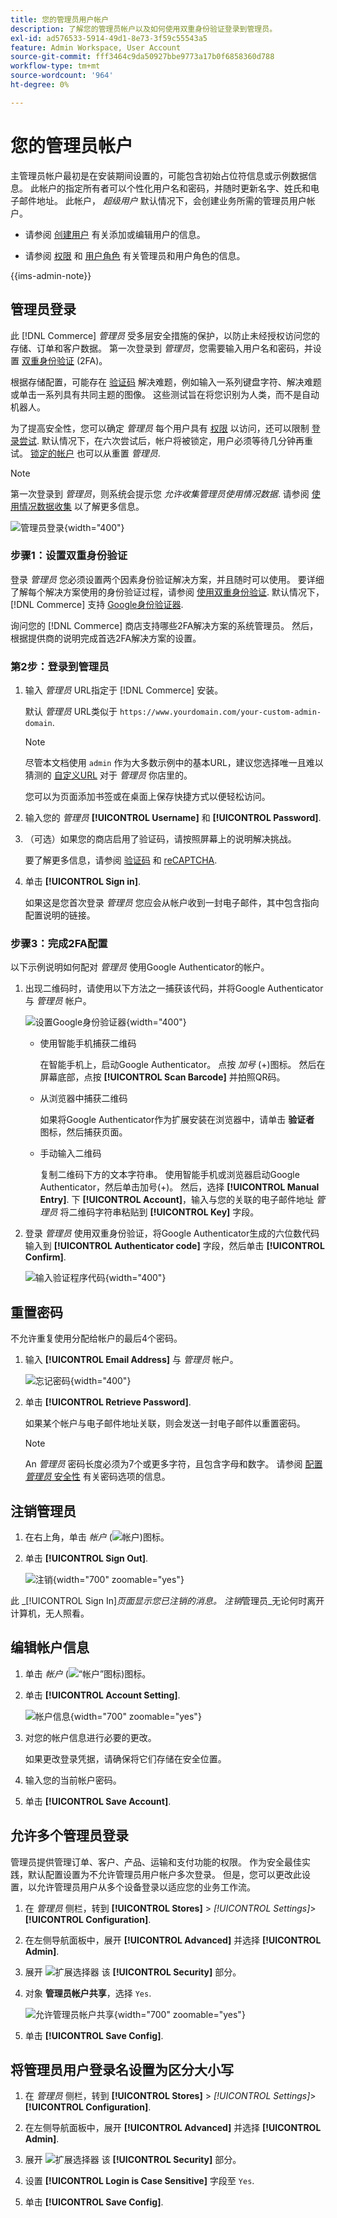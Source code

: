 ```yaml
---
title: 您的管理员用户帐户
description: 了解您的管理员帐户以及如何使用双重身份验证登录到管理员。
exl-id: ad576533-5914-49d1-8e73-3f59c55543a5
feature: Admin Workspace, User Account
source-git-commit: fff3464c9da50927bbe9773a17b0f6858360d788
workflow-type: tm+mt
source-wordcount: '964'
ht-degree: 0%

---
```


# 您的管理员帐户

主管理员帐户最初是在安装期间设置的，可能包含初始占位符信息或示例数据信息。 此帐户的指定所有者可以个性化用户名和密码，并随时更新名字、姓氏和电子邮件地址。 此帐户， _超级用户_ 默认情况下，会创建业务所需的管理员用户帐户。

- 请参阅 [创建用户](../systems/permissions-users-all.md#create-a-user) 有关添加或编辑用户的信息。

- 请参阅 [权限](../systems/permissions.md) 和 [用户角色](../systems/permissions-user-roles.md) 有关管理员和用户角色的信息。

{{ims-admin-note}}

## 管理员登录

此 [!DNL Commerce] _管理员_ 受多层安全措施的保护，以防止未经授权访问您的存储、订单和客户数据。 第一次登录到 _管理员_，您需要输入用户名和密码，并设置 [双重身份验证](../systems/security-two-factor-authentication.md) (2FA)。

根据存储配置，可能存在 [验证码](../systems/security-google-recaptcha.md) 解决难题，例如输入一系列键盘字符、解决难题或单击一系列具有共同主题的图像。 这些测试旨在将您识别为人类，而不是自动机器人。

为了提高安全性，您可以确定 _管理员_ 每个用户具有 [权限](../systems/permissions.md) 以访问，还可以限制 [登录尝试](../configuration-reference/advanced/admin.md). 默认情况下，在六次尝试后，帐户将被锁定，用户必须等待几分钟再重试。 [锁定的帐户](../systems/permissions-users-all.md#locked-users) 也可以从重置 _管理员_.

>[!NOTE]
>
>第一次登录到 _管理员_，则系统会提示您 _允许收集管理员使用情况数据_. 请参阅 [使用情况数据收集](admin.md#usage-data-collection) 以了解更多信息。

![管理员登录](./assets/admin-login.png){width="400"}

### 步骤1：设置双重身份验证

登录 _管理员_ 您必须设置两个因素身份验证解决方案，并且随时可以使用。 要详细了解每个解决方案使用的身份验证过程，请参阅 [使用双重身份验证](../systems/security-two-factor-authentication-use.md). 默认情况下， [!DNL Commerce] 支持 [Google身份验证器][1].

询问您的 [!DNL Commerce] 商店支持哪些2FA解决方案的系统管理员。 然后，根据提供商的说明完成首选2FA解决方案的设置。

### 第2步：登录到管理员

1. 输入 _管理员_ URL指定于 [!DNL Commerce] 安装。

   默认 _管理员_ URL类似于 `https://www.yourdomain.com/your-custom-admin-domain`.

   >[!NOTE]
   >
   >尽管本文档使用 `admin` 作为大多数示例中的基本URL，建议您选择唯一且难以猜测的 [自定义URL](../stores-purchase/store-urls.md) 对于 _管理员_ 你店里的。

   您可以为页面添加书签或在桌面上保存快捷方式以便轻松访问。

1. 输入您的 _管理员_ **[!UICONTROL Username]** 和 **[!UICONTROL Password]**.

1. （可选）如果您的商店启用了验证码，请按照屏幕上的说明解决挑战。

   要了解更多信息，请参阅 [验证码](../systems/security-captcha.md) 和 [reCAPTCHA](../systems/security-google-recaptcha.md).

1. 单击 **[!UICONTROL Sign in]**.

   如果这是您首次登录 _管理员_ 您应会从帐户收到一封电子邮件，其中包含指向配置说明的链接。

### 步骤3：完成2FA配置

以下示例说明如何配对 _管理员_ 使用Google Authenticator的帐户。

1. 出现二维码时，请使用以下方法之一捕获该代码，并将Google Authenticator与 _管理员_ 帐户。

   ![设置Google身份验证器](./assets/admin-login-google-auth-setup.png){width="400"}

   - 使用智能手机捕获二维码

     在智能手机上，启动Google Authenticator。 点按 _加号_ (+)图标。 然后在屏幕底部，点按 **[!UICONTROL Scan Barcode]** 并拍照QR码。

   - 从浏览器中捕获二维码

     如果将Google Authenticator作为扩展安装在浏览器中，请单击 **验证者** 图标，然后捕获页面。

   - 手动输入二维码

     复制二维码下方的文本字符串。 使用智能手机或浏览器启动Google Authenticator，然后单击加号(+)。 然后，选择 **[!UICONTROL Manual Entry]**. 下 **[!UICONTROL Account]**，输入与您的关联的电子邮件地址 _管理员_ 将二维码字符串粘贴到 **[!UICONTROL Key]** 字段。

1. 登录 _管理员_ 使用双重身份验证，将Google Authenticator生成的六位数代码输入到 **[!UICONTROL Authenticator code]** 字段，然后单击 **[!UICONTROL Confirm]**.

   ![输入验证程序代码](./assets/admin-login-2fa-google.png){width="400"}

## 重置密码

不允许重复使用分配给帐户的最后4个密码。

1. 输入 **[!UICONTROL Email Address]** 与 _管理员_ 帐户。

   ![忘记密码](./assets/admin-sign-in-forgot-password.png){width="400"}

1. 单击 **[!UICONTROL Retrieve Password]**.

   如果某个帐户与电子邮件地址关联，则会发送一封电子邮件以重置密码。

   >[!NOTE]
   >
   >An _管理员_ 密码长度必须为7个或更多字符，且包含字母和数字。 请参阅 [配置 _管理员_ 安全性](../systems/security-admin.md) 有关密码选项的信息。

## 注销管理员

1. 在右上角，单击 _帐户_ (![帐户](../assets/icon-admin-user.png))图标。

1. 单击 **[!UICONTROL Sign Out]**.

   ![注销](./assets/admin-sign-out.png){width="700" zoomable="yes"}

此 _[!UICONTROL Sign In]_页面显示您已注销的消息。 注销_&#x200B;管理员&#x200B;_无论何时离开计算机，无人照看。

## 编辑帐户信息

1. 单击 _帐户_ (![“帐户”图标](../assets/icon-admin-user.png))图标。

1. 单击 **[!UICONTROL Account Setting]**.

   ![帐户信息](./assets/admin-account-information.png){width="700" zoomable="yes"}

1. 对您的帐户信息进行必要的更改。

   如果更改登录凭据，请确保将它们存储在安全位置。

1. 输入您的当前帐户密码。

1. 单击 **[!UICONTROL Save Account]**.

## 允许多个管理员登录

管理员提供管理订单、客户、产品、运输和支付功能的权限。 作为安全最佳实践，默认配置设置为不允许管理员用户帐户多次登录。 但是，您可以更改此设置，以允许管理员用户从多个设备登录以适应您的业务工作流。

1. 在 _管理员_ 侧栏，转到 **[!UICONTROL Stores]** > _[!UICONTROL Settings]_>**[!UICONTROL Configuration]**.

1. 在左侧导航面板中，展开 **[!UICONTROL Advanced]** 并选择 **[!UICONTROL Admin]**.

1. 展开 ![扩展选择器](../assets/icon-display-expand.png) 该 **[!UICONTROL Security]** 部分。

1. 对象 **管理员帐户共享**，选择 `Yes`.

   ![允许管理员帐户共享](./assets/multiple-admin-login.png){width="700" zoomable="yes"}

1. 单击 **[!UICONTROL Save Config]**.

## 将管理员用户登录名设置为区分大小写

1. 在 _管理员_ 侧栏，转到 **[!UICONTROL Stores]** > _[!UICONTROL Settings]_>**[!UICONTROL Configuration]**.

1. 在左侧导航面板中，展开 **[!UICONTROL Advanced]** 并选择 **[!UICONTROL Admin]**.

1. 展开 ![扩展选择器](../assets/icon-display-expand.png) 该 **[!UICONTROL Security]** 部分。

1. 设置 **[!UICONTROL Login is Case Sensitive]** 字段至 `Yes`.

1. 单击 **[!UICONTROL Save Config]**.

[1]: https://play.google.com/store/apps/details?id=com.google.android.apps.authenticator2&amp;hl=en_US
